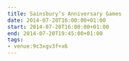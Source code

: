 ```yaml
---
title: Sainsbury’s Anniversary Games
date: 2014-07-20T16:00:00+01:00
start: 2014-07-20T16:00:00+01:00
end: 2014-07-20T19:45:00+01:00
tags:
- venue:9c3xgv3f+x6
---
```


